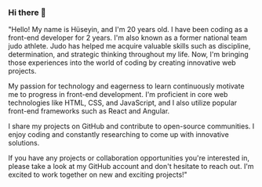 ### Hi there 👋

"Hello! My name is Hüseyin, and I'm 20 years old. I have been coding as a front-end developer for 2 years. I'm also known as a former national team judo athlete. Judo has helped me acquire valuable skills such as discipline, determination, and strategic thinking throughout my life. Now, I'm bringing those experiences into the world of coding by creating innovative web projects.

My passion for technology and eagerness to learn continuously motivate me to progress in front-end development. I'm proficient in core web technologies like HTML, CSS, and JavaScript, and I also utilize popular front-end frameworks such as React and Angular.

I share my projects on GitHub and contribute to open-source communities. I enjoy coding and constantly researching to come up with innovative solutions.

If you have any projects or collaboration opportunities you're interested in, please take a look at my GitHub account and don't hesitate to reach out. I'm excited to work together on new and exciting projects!"


<!--
**huseyincetinkoz/huseyincetinkoz** is a ✨ _special_ ✨ repository because its `README.md` (this file) appears on your GitHub profile.

Here are some ideas to get you started:

- 🔭 I’m currently working on ...
- 🌱 I’m currently learning ...
- 👯 I’m looking to collaborate on ...
- 🤔 I’m looking for help with ...
- 💬 Ask me about ...
- 📫 How to reach me: ...
- 😄 Pronouns: ...
- ⚡ Fun fact: ...
-->
